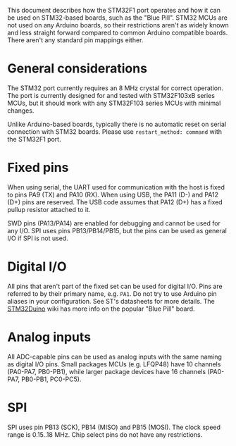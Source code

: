 This document describes how the STM32F1 port operates and how it can be used on
STM32-based boards, such as the "Blue Pill". STM32 MCUs are not used on any
Arduino boards, so their restrictions aren't as widely known and less straight
forward compared to common Arduino compatible boards. There aren't any standard
pin mappings either.

General considerations
======================

The STM32 port currently requires an 8 MHz crystal for correct
operation. The port is currently designed for and tested with
STM32F103xB series MCUs, but it should work with any STM32F103 series
MCUs with minimal changes.

Unlike Arduino-based boards, typically there is no automatic reset on serial
connection with STM32 boards. Please use `restart_method: command` with the
STM32F1 port.

Fixed pins
==========

When using serial, the UART used for communication with the host is
fixed to pins PA9 (TX) and PA10 (RX). When using USB, the PA11 (D-)
and PA12 (D+) pins are reserved. The USB code assumes that PA12 (D+)
has a fixed pullup resistor attached to it.

SWD pins (PA13/PA14) are enabled for debugging and cannot be used for
any I/O. SPI uses pins PB13/PB14/PB15, but the pins can be used as
general I/O if SPI is not used.

Digital I/O
===========

All pins that aren't part of the fixed set can be used for digital I/O. Pins are
referred to by their primary name, e.g. `PA1`. Do not try to use Arduino pin
aliases in your configuration. See ST's datasheets for more details. The
[STM32Duino](http://wiki.stm32duino.com/index.php?title=Blue_Pill) wiki has more
info on the popular "Blue Pill" board.

Analog inputs
=============

All ADC-capable pins can be used as analog inputs with the same naming as
digital I/O pins. Small packages MCUs (e.g. LFQP48) have 10 channels (PA0-PA7,
PB0-PB1), while larger package devices have 16 channels (PA0-PA7, PB0-PB1,
PC0-PC5).

SPI
===

SPI uses pin PB13 (SCK), PB14 (MISO) and PB15 (MOSI). The clock speed range is
0.15..18 MHz. Chip select pins do not have any restrictions.
